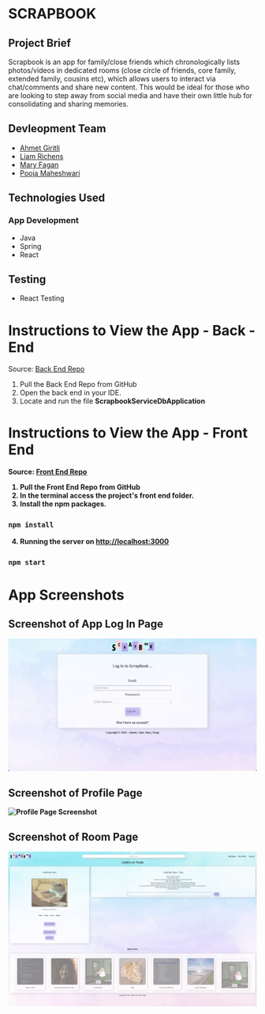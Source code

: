 # SCRAPBOOK

## Project Brief
Scrapbook is an app for family/close friends which chronologically lists photos/videos in dedicated rooms (close circle of friends, core family, extended family, cousins etc), which allows users to interact via chat/comments and share new content. This would be ideal for those who are looking to step away from social media and have their own little hub for consolidating and sharing memories.


## Devleopment Team

* [Ahmet Giritli](https://github.com/lydian7)
* [Liam Richens](https://github.com/li-ri)
* [Mary Fagan](https://github.com/M5FGN)
* [Pooja Maheshwari](https://github.com/poojachugh15)


## Technologies Used

### App Development
* Java
* Spring
* React

## Testing
* React Testing


# Instructions to View the App - Back - End

Source: [Back End Repo](https://github.com/Li-Ri/ScrapBook)

1. Pull the Back End Repo from GitHub
2. Open the back end in your IDE.
3. Locate and run the file <b>ScrapbookServiceDbApplication<b>


# Instructions to View the App - Front End

Source: [Front End Repo](https://github.com/M5FGN/codeclan_project_scrapbook_react)

1. Pull the Front End Repo from GitHub
2. In the terminal access the project's front end folder.
3. Install the npm packages. 

### `npm install`

4. Running the server on  [http://localhost:3000](http://localhost:3000) 

### `npm start`

# App Screenshots

## Screenshot of App Log In Page
![App Login Page](src/images/readmelogin.png)  

## Screenshot of Profile Page
![Profile Page Screenshot](src/images/readmeprofile.png) 

## Screenshot of Room Page
![Room Page Screenshot](src/images/readmeroom.png) 
